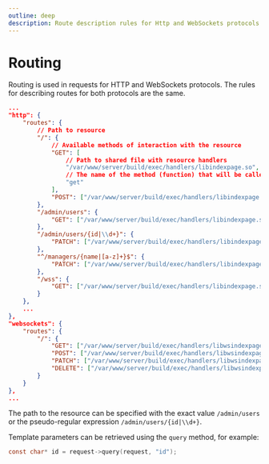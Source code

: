 ```yaml
---
outline: deep
description: Route description rules for Http and WebSockets protocols
---
```


# Routing

Routing is used in requests for HTTP and WebSockets protocols. The rules for describing routes for both protocols are the same.

```json
...
"http": {
    "routes": {
        // Path to resource
        "/": {
            // Available methods of interaction with the resource
            "GET": [
                // Path to shared file with resource handlers
                "/var/www/server/build/exec/handlers/libindexpage.so",
                // The name of the method (function) that will be called by the request
                "get"
            ],
            "POST": ["/var/www/server/build/exec/handlers/libindexpage.so", "post"]
        },
        "/admin/users": {
            "GET": ["/var/www/server/build/exec/handlers/libindexpage.so", "users_list"],
        },
        "/admin/users/{id|\\d+}": {
            "PATCH": ["/var/www/server/build/exec/handlers/libindexpage.so", "users_update"]
        },
        "^/managers/{name|[a-z]+}$": {
            "PATCH": ["/var/www/server/build/exec/handlers/libindexpage.so", "managers_update"]
        },
        "/wss": {
            "GET": ["/var/www/server/build/exec/handlers/libindexpage.so", "websocket"]
        }
    },
    ...
},
"websockets": {
    "routes": {
        "/": {
            "GET": ["/var/www/server/build/exec/handlers/libwsindexpage.so", "get"],
            "POST": ["/var/www/server/build/exec/handlers/libwsindexpage.so", "post"],
            "PATCH": ["/var/www/server/build/exec/handlers/libwsindexpage.so", "path"],
            "DELETE": ["/var/www/server/build/exec/handlers/libwsindexpage.so", "delete"]
        }
    }
},
...
```

The path to the resource can be specified with the exact value `/admin/users` or the pseudo-regular expression `/admin/users/{id|\\d+}`.

Template parameters can be retrieved using the `query` method, for example:

```C
const char* id = request->query(request, "id");
```
